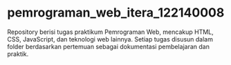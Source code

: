 # pemrograman_web_itera_122140008
Repository berisi tugas praktikum Pemrograman Web, mencakup HTML, CSS, JavaScript, dan teknologi web lainnya. Setiap tugas disusun dalam folder berdasarkan pertemuan sebagai dokumentasi pembelajaran dan praktik.
